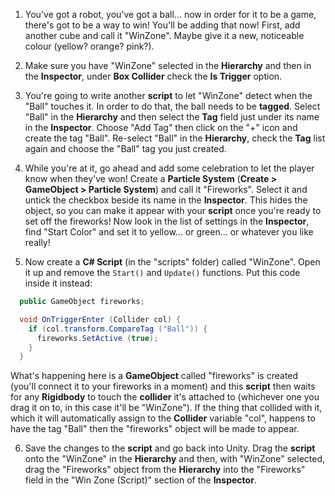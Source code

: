 1. You've got a robot, you've got a ball... now in order for it to be a game, there's got to be a way to win! You'll be adding that now! First, add another cube and call it "WinZone". Maybe give it a new, noticeable colour (yellow? orange? pink?).

2. Make sure you have "WinZone" selected in the **Hierarchy** and then in the **Inspector**, under **Box Collider** check the **Is Trigger** option.

3. You're going to write another **script** to let "WinZone" detect when the "Ball" touches it. In order to do that, the ball needs to be **tagged**. Select "Ball" in the **Hierarchy** and then select the **Tag** field just under its name in the **Inspector**. Choose "Add Tag" then click on the "+" icon and create the tag "Ball". Re-select "Ball" in the **Hierarchy**, check the **Tag** list again and choose the "Ball" tag you just created.

4. While you're at it, go ahead and add some celebration to let the player know when they've won! Create a **Particle System** (**Create > GameObject > Particle System**) and call it "Fireworks". Select it and untick the checkbox beside its name in the **Inspector**. This hides the object, so you can make it appear with your **script** once you're ready to set off the fireworks! Now look in the list of settings in the **Inspector**, find "Start Color" and set it to yellow... or green... or whatever you like really!

5. Now create a **C# Script** (in the "scripts" folder) called "WinZone". Open it up and remove the `Start()` and `Update()` functions. Put this code inside it instead:

  ```cs
    public GameObject fireworks;

    void OnTriggerEnter (Collider col) {
      if (col.transform.CompareTag ("Ball")) {
        fireworks.SetActive (true);
      }
    }
  ```
  
  What's happening here is a **GameObject** called "fireworks" is created (you'll connect it to your fireworks in a moment) and this **script** then waits for any **Rigidbody** to touch the **collider** it's attached to (whichever one you drag it on to, in this case it'll be "WinZone"). If the thing that collided with it, which it will automatically assign to the **Collider** variable "col", happens to have the tag "Ball" then the "fireworks" object will be made to appear.

6. Save the changes to the **script** and go back into Unity. Drag the **script** onto the "WinZone" in the **Hierarchy** and then, with "WinZone" selected, drag the "Fireworks" object from the **Hierarchy** into the "Fireworks" field in the "Win Zone (Script)" section of the **Inspector**.